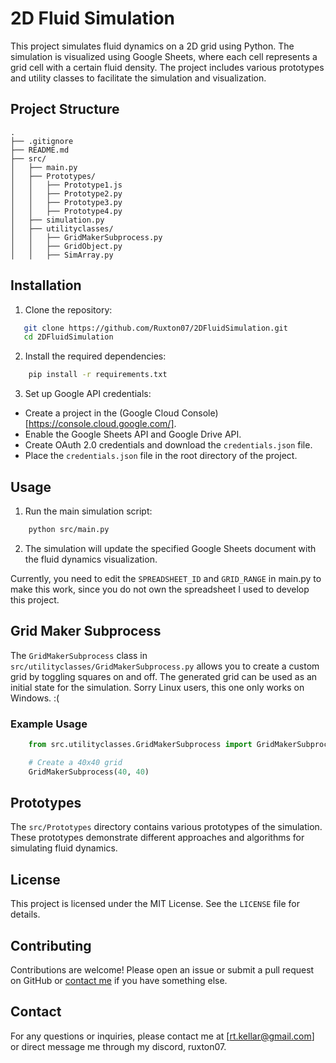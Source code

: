 # 2D Fluid Simulation
This project simulates fluid dynamics on a 2D grid using Python. The simulation is visualized using Google Sheets, where each cell represents a grid cell with a certain fluid density. The project includes various prototypes and utility classes to facilitate the simulation and visualization.

## Project Structure

```
.
├── .gitignore
├── README.md
├── src/
│   ├── main.py
│   ├── Prototypes/
│   │   ├── Prototype1.js
│   │   ├── Prototype2.py
│   │   ├── Prototype3.py
│   │   ├── Prototype4.py
│   ├── simulation.py
│   ├── utilityclasses/
│   │   ├── GridMakerSubprocess.py
│   │   ├── GridObject.py
│   │   ├── SimArray.py
```


## Installation

1. Clone the repository:
```sh
   git clone https://github.com/Ruxton07/2DFluidSimulation.git
   cd 2DFluidSimulation
```
2. Install the required dependencies:
```sh
    pip install -r requirements.txt
```

3. Set up Google API credentials:
- Create a project in the (Google Cloud Console)[https://console.cloud.google.com/].
- Enable the Google Sheets API and Google Drive API.
- Create OAuth 2.0 credentials and download the `credentials.json` file.
- Place the `credentials.json` file in the root directory of the project.

## Usage

1. Run the main simulation script:

```sh
    python src/main.py
```

2. The simulation will update the specified Google Sheets document with the fluid dynamics visualization.

Currently, you need to edit the `SPREADSHEET_ID` and `GRID_RANGE` in main.py to make this work, since you do not own the spreadsheet I used to develop this project.

## Grid Maker Subprocess

The `GridMakerSubprocess` class in `src/utilityclasses/GridMakerSubprocess.py` allows you to create a custom grid by toggling squares on and off. The generated grid can be used as an initial state for the simulation. Sorry Linux users, this one only works on Windows. :\(

### Example Usage

```py
    from src.utilityclasses.GridMakerSubprocess import GridMakerSubprocess

    # Create a 40x40 grid
    GridMakerSubprocess(40, 40)
```

## Prototypes

The `src/Prototypes` directory contains various prototypes of the simulation. These prototypes demonstrate different approaches and algorithms for simulating fluid dynamics.

## License

This project is licensed under the MIT License. See the `LICENSE` file for details.

## Contributing

Contributions are welcome! Please open an issue or submit a pull request on GitHub or [contact me](#contact) if you have something else.

## Contact

For any questions or inquiries, please contact me at [rt.kellar@gmail.com] or direct message me through my discord, ruxton07.